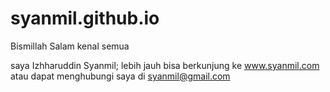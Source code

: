 # syanmil.github.io
Bismillah
Salam kenal semua

saya Izhharuddin Syanmil; lebih jauh bisa berkunjung ke www.syanmil.com atau dapat menghubungi saya di syanmil@gmail.com

